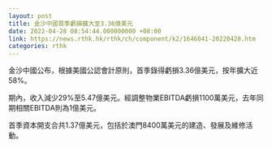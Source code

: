 ```yaml
---
layout: post
title: 金沙中國首季虧損擴大至3.36億美元
date: 2022-04-28 08:54:44.000000000 +08:00
link: https://news.rthk.hk/rthk/ch/component/k2/1646041-20220428.htm
categories: rthk
---
```


金沙中國公布，根據美國公認會計原則，首季錄得虧損3.36億美元，按年擴大近58%。

期內，收入減少29%至5.47億美元。經調整物業EBITDA虧損1100萬美元，去年同期相關EBITDA則為1億美元。

首季資本開支合共1.37億美元，包括於澳門8400萬美元的建造、發展及維修活動。
